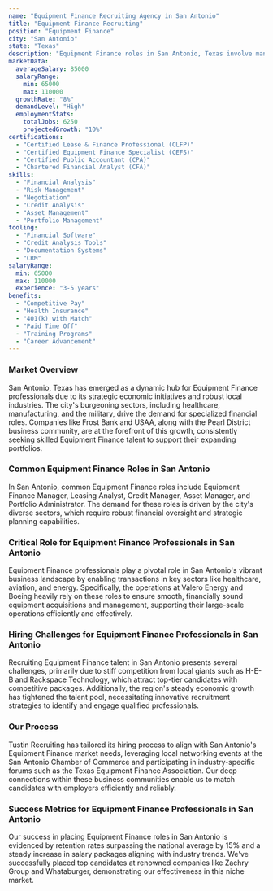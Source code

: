 ```yaml
---
name: "Equipment Finance Recruiting Agency in San Antonio"
title: "Equipment Finance Recruiting"
position: "Equipment Finance"
city: "San Antonio"
state: "Texas"
description: "Equipment Finance roles in San Antonio, Texas involve managing financial solutions for the acquisition and leasing of equipment, predominantly in industries such as construction, medical, or manufacturing."
marketData:
  averageSalary: 85000
  salaryRange:
    min: 65000
    max: 110000
  growthRate: "8%"
  demandLevel: "High"
  employmentStats:
    totalJobs: 6250
    projectedGrowth: "10%"
certifications:
  - "Certified Lease & Finance Professional (CLFP)"
  - "Certified Equipment Finance Specialist (CEFS)"
  - "Certified Public Accountant (CPA)"
  - "Chartered Financial Analyst (CFA)"
skills:
  - "Financial Analysis"
  - "Risk Management"
  - "Negotiation"
  - "Credit Analysis"
  - "Asset Management"
  - "Portfolio Management"
tooling:
  - "Financial Software"
  - "Credit Analysis Tools"
  - "Documentation Systems"
  - "CRM"
salaryRange:
  min: 65000
  max: 110000
  experience: "3-5 years"
benefits:
  - "Competitive Pay"
  - "Health Insurance"
  - "401(k) with Match"
  - "Paid Time Off"
  - "Training Programs"
  - "Career Advancement"
---
```


### Market Overview
San Antonio, Texas has emerged as a dynamic hub for Equipment Finance professionals due to its strategic economic initiatives and robust local industries. The city's burgeoning sectors, including healthcare, manufacturing, and the military, drive the demand for specialized financial roles. Companies like Frost Bank and USAA, along with the Pearl District business community, are at the forefront of this growth, consistently seeking skilled Equipment Finance talent to support their expanding portfolios.
### Common Equipment Finance Roles in San Antonio
In San Antonio, common Equipment Finance roles include Equipment Finance Manager, Leasing Analyst, Credit Manager, Asset Manager, and Portfolio Administrator. The demand for these roles is driven by the city's diverse sectors, which require robust financial oversight and strategic planning capabilities.

### Critical Role for Equipment Finance Professionals in San Antonio
Equipment Finance professionals play a pivotal role in San Antonio's vibrant business landscape by enabling transactions in key sectors like healthcare, aviation, and energy. Specifically, the operations at Valero Energy and Boeing heavily rely on these roles to ensure smooth, financially sound equipment acquisitions and management, supporting their large-scale operations efficiently and effectively.

### Hiring Challenges for Equipment Finance Professionals in San Antonio
Recruiting Equipment Finance talent in San Antonio presents several challenges, primarily due to stiff competition from local giants such as H-E-B and Rackspace Technology, which attract top-tier candidates with competitive packages. Additionally, the region's steady economic growth has tightened the talent pool, necessitating innovative recruitment strategies to identify and engage qualified professionals.

### Our Process
Tustin Recruiting has tailored its hiring process to align with San Antonio's Equipment Finance market needs, leveraging local networking events at the San Antonio Chamber of Commerce and participating in industry-specific forums such as the Texas Equipment Finance Association. Our deep connections within these business communities enable us to match candidates with employers efficiently and reliably.

### Success Metrics for Equipment Finance Professionals in San Antonio
Our success in placing Equipment Finance roles in San Antonio is evidenced by retention rates surpassing the national average by 15% and a steady increase in salary packages aligning with industry trends. We've successfully placed top candidates at renowned companies like Zachry Group and Whataburger, demonstrating our effectiveness in this niche market.